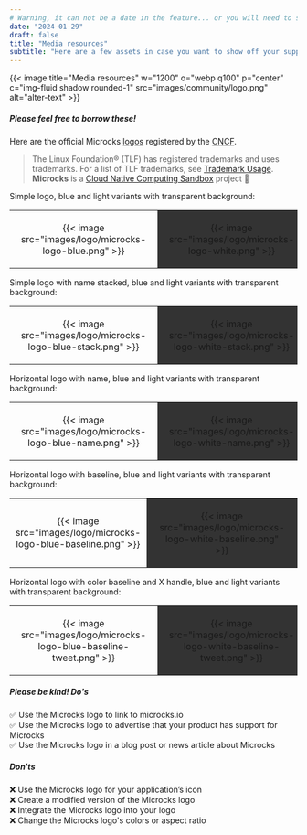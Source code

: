 ```yaml
---
# Warning, it can not be a date in the feature... or you will need to see this MD online!
date: "2024-01-29"
draft: false
title: "Media resources"
subtitle: "Here are a few assets in case you want to show off your support for Microcks, integration to Microcks, or want to link back to us."
---
```


{{< image title="Media resources" w="1200" o="webp q100" p="center" c="img-fluid shadow rounded-1" src="images/community/logo.png" alt="alter-text" >}} 

##### Please feel free to borrow these!
Here are the official Microcks [logos](https://github.com/cncf/artwork/blob/main/examples/sandbox_l-r.md#microcks-logos) registered by the [CNCF](https://www.cncf.io).

>The Linux Foundation® (TLF) has registered trademarks and uses trademarks. For a list of TLF trademarks, see [Trademark Usage](https://www.linuxfoundation.org/legal/trademark-usage). **Microcks** is a [Cloud Native Computing Sandbox](https://landscape.cncf.io/?selected=microcks&item=app-definition-and-development--application-definition-image-build--microcks) project 🚀

<p>Simple logo, blue and light variants with transparent background:</p>
<table>
    <tr style="padding: 20px">
        <td style="padding: 20px; text-align: center;">{{< image src="images/logo/microcks-logo-blue.png" >}}</td>
        <td style="padding: 20px; text-align: center; background-color: #333333">{{< image src="images/logo/microcks-logo-white.png" >}}</td>
    </tr>
</table>
<p>Simple logo with name stacked, blue and light variants with transparent background:</p>
<table>
    <tr style="padding: 20px">
        <td style="padding: 20px; text-align: center;">{{< image src="images/logo/microcks-logo-blue-stack.png" >}}</td>
        <td style="padding: 20px; text-align: center; background-color: #333333">{{< image src="images/logo/microcks-logo-white-stack.png" >}}</td>
    </tr>
</table>
<p>Horizontal logo with name, blue and light variants with transparent background:</p>
<table>
    <tr style="padding: 20px">
        <td style="padding: 20px; text-align: center;">{{< image src="images/logo/microcks-logo-blue-name.png" >}}</td>
        <td style="padding: 20px; text-align: center; background-color: #333333">{{< image src="images/logo/microcks-logo-white-name.png" >}}</td>
    </tr>
</table>
<p>Horizontal logo with baseline, blue and light variants with transparent background:</p>
<table>
    <tr style="padding: 20px">
        <td style="text-align: center;">{{< image src="images/logo/microcks-logo-blue-baseline.png" >}}</td>
        <td style="padding: 20px; text-align: center; background-color: #333333">{{< image src="images/logo/microcks-logo-white-baseline.png" >}}</td>
    </tr>
</table>
<p>Horizontal logo with color baseline and X handle, blue and light variants with transparent background:</p>
<table>
    <tr style="padding: 20px">
        <td style="padding: 20px; text-align: center;">{{< image src="images/logo/microcks-logo-blue-baseline-tweet.png" >}}</td>
        <td style="padding: 20px; text-align: center; background-color: #333333">{{< image src="images/logo/microcks-logo-white-baseline-tweet.png" >}}</td>
    </tr>
</table>    
	
##### Please be kind! Do's
✅ Use the Microcks logo to link to microcks.io<br>
✅ Use the Microcks logo to advertise that your product has support for Microcks<br>
✅ Use the Microcks logo in a blog post or news article about Microcks<br>

##### Don'ts
❌ Use the Microcks logo for your application’s icon<br>
❌ Create a modified version of the Microcks logo<br>
❌ Integrate the Microcks logo into your logo<br>
❌ Change the Microcks logo's colors or aspect ratio
